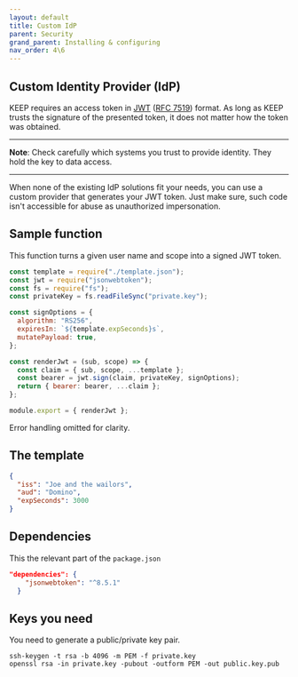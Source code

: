 ```yaml
---
layout: default
title: Custom IdP
parent: Security
grand_parent: Installing & configuring
nav_order: 4\6
---
```


## Custom Identity Provider (IdP)

KEEP requires an access token in [JWT](https://jwt.io/) ([RFC 7519](https://tools.ietf.org/html/rfc7519)) format. As long as KEEP trusts the signature of the presented token, it does not matter how the token was obtained.

---

**Note**: Check carefully which systems you trust to provide identity. They hold the key to data access.

---

When none of the existing IdP solutions fit your needs, you can use a custom provider that generates your JWT token. Just make sure, such code isn't accessible for abuse as unauthorized impersonation.

## Sample function

This function turns a given user name and scope into a signed JWT token.

```js
const template = require("./template.json");
const jwt = require("jsonwebtoken");
const fs = require("fs");
const privateKey = fs.readFileSync("private.key");

const signOptions = {
  algorithm: "RS256",
  expiresIn: `${template.expSeconds}s`,
  mutatePayload: true,
};

const renderJwt = (sub, scope) => {
  const claim = { sub, scope, ...template };
  const bearer = jwt.sign(claim, privateKey, signOptions);
  return { bearer: bearer, ...claim };
};

module.export = { renderJwt };
```

Error handling omitted for clarity.

## The template

```json
{
  "iss": "Joe and the wailors",
  "aud": "Domino",
  "expSeconds": 3000
}
```

## Dependencies

This the relevant part of the `package.json`

```json
"dependencies": {
    "jsonwebtoken": "^8.5.1"
  }
```

## Keys you need

You need to generate a public/private key pair.

```shell
ssh-keygen -t rsa -b 4096 -m PEM -f private.key
openssl rsa -in private.key -pubout -outform PEM -out public.key.pub
```
